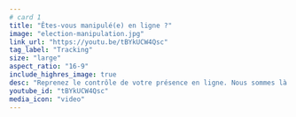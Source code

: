 ```yaml
---
# card 1
title: "Êtes-vous manipulé(e) en ligne ?"
image: "election-manipulation.jpg"
link_url: "https://youtu.be/tBYkUCW4Qsc"
tag_label: "Tracking"
size: "large"
aspect_ratio: "16-9"
include_highres_image: true
desc: "Reprenez le contrôle de votre présence en ligne. Nous sommes là pour vous aider."
youtube_id: "tBYkUCW4Qsc"
media_icon: "video"
---
```

